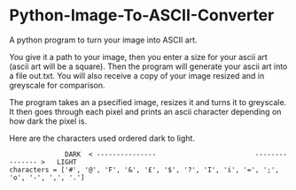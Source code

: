 # Python-Image-To-ASCII-Converter
A python program to turn your image into ASCII art.

You give it a path to your image, then you enter a size for your ascii art (ascii art will be a square).
Then the program will generate your ascii art into a file out.txt.
You will also receive a copy of your image resized and in greyscale for comparison.

The  program takes an a psecified image, resizes it and turns it to greyscale. It then goes through each pixel and prints an ascii character depending on how dark the pixel is.

Here are the characters used ordered dark to light.
```
              DARK  < ---------------                         --------------- >   LIGHT
characters = ['#', '@', 'F', '&', '£', '$', '?', 'I', 'i', '=', ';', 'o', '-', ',', '.']
```

